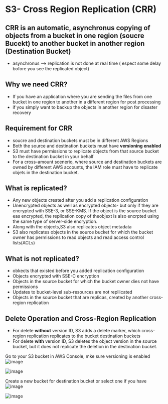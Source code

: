 # S3- Cross Region Replication (CRR)
## CRR is an automatic, __asynchronus__ copying of objects from a bucket in one region (soucre Bucekt) to another bucket in another region (Destination Bucket)
- asynchronus --> replication is not done at real time ( espect some delay bofore you see the replicated object)

## Why we need CRR?
* If you have an application where you are sending the files from one bucket in one region to another in a different region for post processing
* if you simply want to backup the objects in another region for disaster recovery

## Requirement for CRR
* soucre and destination buckets must be in different AWS Regions
* Both the source and destination buckets must have **versioning enabled**
* S3 must have permissions to replicate objects from that source bucket to the destination bucket in your behalf
* For a cross-amount scenerio, where source and destination buckets are owned by different AWS accounts, the IAM role must have to replicate objets in the destination bucket.

## What is replicated?
* Any new objects created after you add a replication configuration
* Unencrypted objects as well as encrypted objects- but only if they are encrypted with SSE-3, or SSE-KMS. If the object is the source bucket eas encrypted, the replication copy of theobjext is also encrpted using the same type of server-side encryption.
* Along with the objects,S3 also replicates object metadata
* S3 also replicates objects in the source bucket for which the bucket owner has permissions to read objects and read access control lists(ACLs)

## What is not replicated?
* obkects that existed before you added replication configuration
* Objects encrypted with SSE-C encryption
* Objects in the source bucket for which the bucket owner dies not have permissions
* Updates to bucket-level sub-resources are not repllicated
* Objects in the source bucket that are replicas, created by another cross-region replication

## Delete Operation and Cross-Region Replication
* For delete **without** version ID, S3 adds a delete marker, which cross-region replication replicates to the bucket destination buckets
* For delete **with** version ID, S3 deletes the object version in the source bucket, but it does not replicate the deletion in the destination bucket. 

Go to your S3 bucket in AWS Console, mke sure versioning is enabled
![image](https://user-images.githubusercontent.com/61830624/87338715-df6b7c00-c545-11ea-9e50-24274619c9ea.png)

![image](https://user-images.githubusercontent.com/61830624/87338966-33766080-c546-11ea-9549-da63533f0b40.png)

Create a new bucket for destination bucket or select one if you have
![image](https://user-images.githubusercontent.com/61830624/87339226-99fb7e80-c546-11ea-887e-3a71c4c96bd2.png)


![image](https://user-images.githubusercontent.com/61830624/87339412-da5afc80-c546-11ea-9aa9-afe06e258b3e.png)

